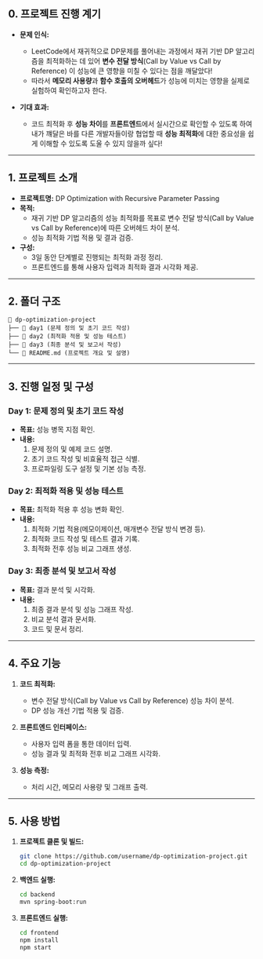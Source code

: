 

## **0. 프로젝트 진행 계기**
- **문제 인식:**
    - LeetCode에서 재귀적으로 DP문제를 풀어내는 과정에서 재귀 기반 DP 알고리즘을 최적화하는 데 있어 **변수 전달 방식**(Call by Value vs Call by Reference) 이 성능에 큰 영향을 미칠 수 있다는 점을 깨달았다!
    - 따라서 **메모리 사용량**과 **함수 호출의 오버헤드**가 성능에 미치는 영향을 실제로 실험하여 확인하고자 한다.
   
- **기대 효과:**
    -  코드 최적화 후 **성능 차이**를 **프론트엔드**에서 실시간으로 확인할 수 있도록 하여 내가 꺠달은 바를
  다른 개발자들이랑 협업할 때  **성능 최적화**에 대한 중요성을 쉽게 이해할 수 있도록 도울 수 있지 않을까 싶다!

---
## **1. 프로젝트 소개**
- **프로젝트명:** DP Optimization with Recursive Parameter Passing
- **목적:**
    - 재귀 기반 DP 알고리즘의 성능 최적화를 목표로 변수 전달 방식(Call by Value vs Call by Reference)에 따른 오버헤드 차이 분석.
    - 성능 최적화 기법 적용 및 결과 검증.
- **구성:**
    - 3일 동안 단계별로 진행되는 최적화 과정 정리.
    - 프론트엔드를 통해 사용자 입력과 최적화 결과 시각화 제공.

---

## **2. 폴더 구조**
```
📂 dp-optimization-project
├── 📂 day1 (문제 정의 및 초기 코드 작성)
├── 📂 day2 (최적화 적용 및 성능 테스트)
├── 📂 day3 (최종 분석 및 보고서 작성)
└── 📄 README.md (프로젝트 개요 및 설명)
```

---

## **3. 진행 일정 및 구성**
### **Day 1: 문제 정의 및 초기 코드 작성**
- **목표:** 성능 병목 지점 확인.
- **내용:**
    1. 문제 정의 및 예제 코드 설명.
    2. 초기 코드 작성 및 비효율적 접근 식별.
    3. 프로파일링 도구 설정 및 기본 성능 측정.

### **Day 2: 최적화 적용 및 성능 테스트**
- **목표:** 최적화 적용 후 성능 변화 확인.
- **내용:**
    1. 최적화 기법 적용(메모이제이션, 매개변수 전달 방식 변경 등).
    2. 최적화 코드 작성 및 테스트 결과 기록.
    3. 최적화 전후 성능 비교 그래프 생성.

### **Day 3: 최종 분석 및 보고서 작성**
- **목표:** 결과 분석 및 시각화.
- **내용:**
    1. 최종 결과 분석 및 성능 그래프 작성.
    2. 비교 분석 결과 문서화.
    3. 코드 및 문서 정리.
-------

## **4. 주요 기능**
1. **코드 최적화:**
    - 변수 전달 방식(Call by Value vs Call by Reference) 성능 차이 분석.
    - DP 성능 개선 기법 적용 및 검증.

2. **프론트엔드 인터페이스:**
    - 사용자 입력 폼을 통한 데이터 입력.
    - 성능 결과 및 최적화 전후 비교 그래프 시각화.

3. **성능 측정:**
    - 처리 시간, 메모리 사용량 및 그래프 출력.

---

## **5. 사용 방법**
1. **프로젝트 클론 및 빌드:**
   ```bash
   git clone https://github.com/username/dp-optimization-project.git
   cd dp-optimization-project
   ```
2. **백엔드 실행:**
   ```bash
   cd backend
   mvn spring-boot:run
   ```
3. **프론트엔드 실행:**
   ```bash
   cd frontend
   npm install
   npm start
   ```
